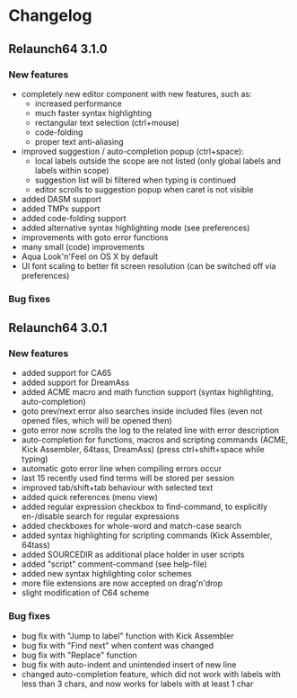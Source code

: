 Changelog
================

Relaunch64 3.1.0
----------------

### New features
* completely new editor component with new features, such as:
  * increased performance
  * much faster syntax highlighting
  * rectangular text selection (ctrl+mouse)
  * code-folding
  * proper text anti-aliasing
* improved suggestion / auto-completion popup (ctrl+space):
  * local labels outside the scope are not listed (only global labels and labels within scope)
  * suggestion list will bi filtered when typing is continued
  * editor scrolls to suggestion popup when caret is not visible
* added DASM support
* added TMPx support
* added code-folding support
* added alternative syntax highlighting mode (see preferences)
* improvements with goto error functions
* many small (code) improvements
* Aqua Look'n'Feel on OS X by default
* UI font scaling to better fit screen resolution (can be switched off via preferences)

### Bug fixes


Relaunch64 3.0.1
----------------

### New features
* added support for CA65
* added support for DreamAss
* added ACME macro and math function support (syntax highlighting, auto-completion)
* goto prev/next error also searches inside included files (even not opened files, which will be opened then)
* goto error now scrolls the log to the related line with error description
* auto-completion for functions, macros and scripting commands (ACME, Kick Assembler, 64tass, DreamAss) (press ctrl+shift+space while typing)
* automatic goto error line when compiling errors occur
* last 15 recently used find terms will be stored per session
* improved tab/shift+tab behaviour with selected text
* added quick references (menu view)
* added regular expression checkbox to find-command, to explicitly en-/disable search for regular expressions
* added checkboxes for whole-word and match-case search
* added syntax highlighting for scripting commands (Kick Assembler, 64tass)
* added SOURCEDIR as additional place holder in user scripts
* added "script" comment-command (see help-file)
* added new syntax highlighting color schemes
* more file extensions are now accepted on drag'n'drop
* slight modification of C64 scheme

### Bug fixes
* bug fix with "Jump to label" function with Kick Assembler
* bug fix with "Find next" when content was changed
* bug fix with "Replace" function
* bug fix with auto-indent and unintended insert of new line
* changed auto-completion feature, which did not work with labels with less than 3 chars, and now works for labels with at least 1 char
